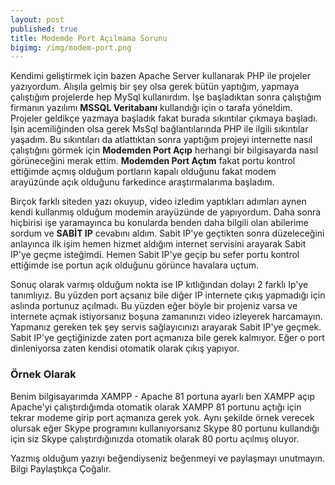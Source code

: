 ```yaml
---
layout: post
published: true
title: Modemde Port Açılmama Sorunu
bigimg: /img/modem-port.png
---
```



Kendimi geliştirmek için bazen Apache Server kullanarak PHP ile projeler yazıyordum. Alışıla gelmiş bir şey olsa gerek bütün yaptığım, yapmaya çalıştığım projelerde hep MySql kullanırdım. İşe başladıktan sonra çalıştığım firmanın yazılımı **MSSQL Veritabanı** kullandığı için o tarafa yöneldim. Projeler geldikçe yazmaya başladık fakat burada sıkıntılar çıkmaya başladı. İşin acemiliğinden olsa gerek MsSql bağlantılarında PHP ile ilgili sıkıntılar yaşadım. Bu sıkıntıları da atlattıktan sonra yaptığım projeyi internette nasıl çalıştığını görmek için **Modemden Port Açıp** herhangi bir bilgisayarda nasıl görüneceğini merak ettim. **Modemden Port Açtım** fakat portu kontrol ettiğimde açmış olduğum portların kapalı olduğunu fakat modem arayüzünde açık olduğunu farkedince araştırmalarıma başladım. 

Birçok farklı siteden yazı okuyup, video izledim yaptıkları adımları aynen kendi kullanmış olduğum modemin arayüzünde de yapıyordum. Daha sonra hiçbirisi işe yaramayınca bu konularda benden daha bilgili olan abilerime sordum ve **SABİT IP** cevabını aldım. Sabit IP'ye geçtikten sonra düzeleceğini anlayınca ilk işim hemen hizmet aldığım internet servisini arayarak Sabit IP'ye geçme isteğimdi. Hemen Sabit IP'ye geçip bu sefer portu kontrol ettiğimde ise portun açık olduğunu görünce havalara uçtum. 

Sonuç olarak varmış olduğum nokta ise IP kıtlığından dolayı 2 farklı Ip'ye tanımlıyız. Bu yüzden port açsanız bile diğer IP internete çıkış yapmadığı için aslında portunuz açılmadı. Bu yüzden eğer böyle bir projeniz varsa ve internete açmak istiyorsanız boşuna zamanınızı video izleyerek harcamayın. Yapmanız gereken tek şey servis sağlayıcınızı arayarak Sabit IP'ye geçmek. Sabit IP'ye geçtiğinizde zaten port açmanıza bile gerek kalmıyor. Eğer o port dinleniyorsa zaten kendisi otomatik olarak çıkış yapıyor.

### Örnek Olarak


Benim bilgisayarımda XAMPP - Apache 81 portuna ayarlı ben XAMPP açıp Apache'yi çalıştırdığımda otomatik olarak XAMPP 81 portunu açtığı için tekrar modeme girip port açmanıza gerek yok. Aynı şekilde örnek verecek olursak eğer Skype programını kullanıyorsanız Skype 80 portunu kullandığı için siz Skype çalıştırdığınızda otomatik olarak 80 portu açılmış oluyor.

Yazmış olduğum yazıyı beğendiyseniz beğenmeyi ve paylaşmayı unutmayın.
Bilgi Paylaştıkça Çoğalır.

